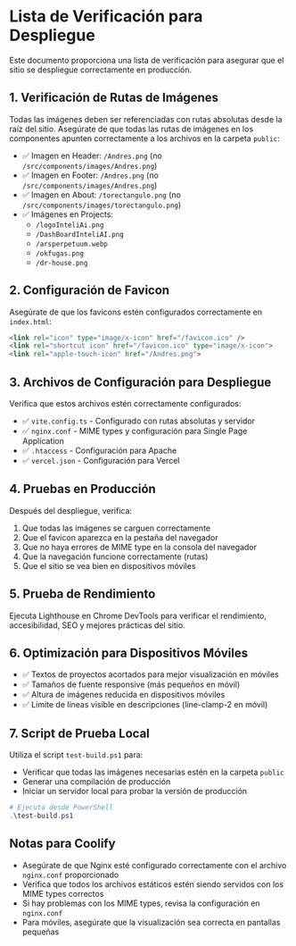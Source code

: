 # Lista de Verificación para Despliegue

Este documento proporciona una lista de verificación para asegurar que el sitio se despliegue correctamente en producción.

## 1. Verificación de Rutas de Imágenes

Todas las imágenes deben ser referenciadas con rutas absolutas desde la raíz del sitio. Asegúrate de que todas las rutas de imágenes en los componentes apunten correctamente a los archivos en la carpeta `public`:

- ✅ Imagen en Header: `/Andres.png` (no `/src/components/images/Andres.png`)
- ✅ Imagen en Footer: `/Andres.png` (no `/src/components/images/Andres.png`)
- ✅ Imagen en About: `/torectangulo.png` (no `/src/components/images/torectangulo.png`)
- ✅ Imágenes en Projects: 
  - `/logoInteliAi.png`
  - `/DashBoardInteliAI.png`
  - `/arsperpetuum.webp`
  - `/okfugas.png`
  - `/dr-house.png`

## 2. Configuración de Favicon

Asegúrate de que los favicons estén configurados correctamente en `index.html`:

```html
<link rel="icon" type="image/x-icon" href="/favicon.ico" />
<link rel="shortcut icon" href="/favicon.ico" type="image/x-icon">
<link rel="apple-touch-icon" href="/Andres.png">
```

## 3. Archivos de Configuración para Despliegue

Verifica que estos archivos estén correctamente configurados:

- ✅ `vite.config.ts` - Configurado con rutas absolutas y servidor
- ✅ `nginx.conf` - MIME types y configuración para Single Page Application
- ✅ `.htaccess` - Configuración para Apache
- ✅ `vercel.json` - Configuración para Vercel

## 4. Pruebas en Producción

Después del despliegue, verifica:

1. Que todas las imágenes se carguen correctamente
2. Que el favicon aparezca en la pestaña del navegador
3. Que no haya errores de MIME type en la consola del navegador
4. Que la navegación funcione correctamente (rutas)
5. Que el sitio se vea bien en dispositivos móviles

## 5. Prueba de Rendimiento

Ejecuta Lighthouse en Chrome DevTools para verificar el rendimiento, accesibilidad, SEO y mejores prácticas del sitio.

## 6. Optimización para Dispositivos Móviles

- ✅ Textos de proyectos acortados para mejor visualización en móviles
- ✅ Tamaños de fuente responsive (más pequeños en móvil)
- ✅ Altura de imágenes reducida en dispositivos móviles
- ✅ Límite de líneas visible en descripciones (line-clamp-2 en móvil)

## 7. Script de Prueba Local

Utiliza el script `test-build.ps1` para:
- Verificar que todas las imágenes necesarias estén en la carpeta `public`
- Generar una compilación de producción
- Iniciar un servidor local para probar la versión de producción

```powershell
# Ejecuta desde PowerShell
.\test-build.ps1
```

## Notas para Coolify

- Asegúrate de que Nginx esté configurado correctamente con el archivo `nginx.conf` proporcionado
- Verifica que todos los archivos estáticos estén siendo servidos con los MIME types correctos
- Si hay problemas con los MIME types, revisa la configuración en `nginx.conf`
- Para móviles, asegúrate que la visualización sea correcta en pantallas pequeñas
